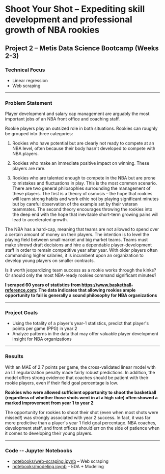 # Shoot Your Shot – Expediting skill development and professional growth of NBA rookies 

## Project 2 – Metis Data Science Bootcamp (Weeks 2-3)

### Technical Focus
- Linear regression
- Web scraping

---

### Problem Statement 
Player development and salary cap management are arguably the most important jobs of an NBA front office and coaching staff.   

Rookie players play an outsized role in both situations. Rookies can roughly be grouped into three categories:
1) Rookies who have potential but are clearly not ready to compete at an NBA level, often because their body hasn't developed to compete with NBA players.  

2) Rookies who make an immediate positive impact on winning.  These players are rare. 

3) Rookies who are talented enough to compete in the NBA but are prone to mistakes and fluctuations in play.  This is the most common scenario.  There are two general philosophies surrounding the management of these players. The first is a theory of osmosis – the hope that rookies will learn strong habits and work ethic not by playing significant minutes but by careful observation of the example set by their veteran teammates. The second theory encourages throwing the rookies into the deep end with the hope that inevitable short-term growing pains will lead to accelerated growth. 

The NBA has a hard-cap, meaning that teams are not allowed to spend over a certain amount of money on their players.  The intention is to level the playing field between small market and big market teams.  Teams must make shrewd draft decisions and hire a dependable player-development staff in order to remain competitive year after year.  With older players often commanding higher salaries, it is incumbent upon an organization to develop young players on smaller contracts.  

Is it worth jeopardizing team success as a rookie works through the kinks? Or should only the most NBA-ready rookies command significant minutes? 

**I scraped 60 years of statistics from https://www.basketball-reference.com: The data indicates that allowing rookies ample opportunity to fail is generally a sound philosophy for NBA organizations**

---

### Project Goals

- Using the totality of a player's year-1 statistics, predict that player's points per game (PPG) in year 2
- Analyze patterns in the data that may offer valuable player development insight for NBA organizations

---
### Results

With an MAE of 2.7 points per game, the cross-validated linear model with an L1 regularization penalty made fairly robust predictions. In addition, the model offers strong evidence that coaches should be patient with their rookie players, even if their field goal percentage is low. 

**Rookies who were allowed sufficient opportunity to shoot the basketball (regardless of whether those shots went in at a high rate) often showed a marked improvement from year 1 to year 2**

The opportunity for rookies to shoot their shot (even when most shots were missed!) was strongly associated with year 2 success.  In fact, it was far more predictive than a player's year 1 field goal percentage. NBA coaches, development staff, and front offices should err on the side of patience when it comes to developing their young players.

---

### Code -- Jupyter Notebooks

- [notebooks/web-scraping.ipynb](notebooks/web-scraping.ipynb) – Web scraping
- [notebooks/modeling.ipynb](notebooks/modeling.ipynb) – EDA + Modeling 
